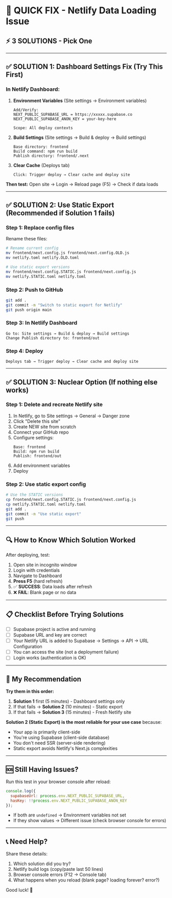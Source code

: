 # 🚀 QUICK FIX - Netlify Data Loading Issue

## ⚡ **3 SOLUTIONS - Pick One**

---

## ✅ **SOLUTION 1: Dashboard Settings Fix (Try This First)**

### In Netlify Dashboard:

1. **Environment Variables** (Site settings → Environment variables)
   ```
   Add/Verify:
   NEXT_PUBLIC_SUPABASE_URL = https://xxxxx.supabase.co
   NEXT_PUBLIC_SUPABASE_ANON_KEY = your-key-here
   
   Scope: All deploy contexts
   ```

2. **Build Settings** (Site settings → Build & deploy → Build settings)
   ```
   Base directory: frontend
   Build command: npm run build
   Publish directory: frontend/.next
   ```

3. **Clear Cache** (Deploys tab)
   ```
   Click: Trigger deploy → Clear cache and deploy site
   ```

**Then test:** Open site → Login → Reload page (F5) → Check if data loads

---

## ✅ **SOLUTION 2: Use Static Export (Recommended if Solution 1 fails)**

### Step 1: Replace config files

Rename these files:
```bash
# Rename current config
mv frontend/next.config.js frontend/next.config.OLD.js
mv netlify.toml netlify.OLD.toml

# Use static export versions
mv frontend/next.config.STATIC.js frontend/next.config.js
mv netlify.STATIC.toml netlify.toml
```

### Step 2: Push to GitHub
```bash
git add .
git commit -m "Switch to static export for Netlify"
git push origin main
```

### Step 3: In Netlify Dashboard
```
Go to: Site settings → Build & deploy → Build settings
Change Publish directory to: frontend/out
```

### Step 4: Deploy
```
Deploys tab → Trigger deploy → Clear cache and deploy site
```

---

## ✅ **SOLUTION 3: Nuclear Option (If nothing else works)**

### Step 1: Delete and recreate Netlify site

1. In Netlify, go to Site settings → General → Danger zone
2. Click "Delete this site"
3. Create NEW site from scratch
4. Connect your GitHub repo
5. Configure settings:
   ```
   Base: frontend
   Build: npm run build
   Publish: frontend/out
   ```
6. Add environment variables
7. Deploy

### Step 2: Use static export config
```bash
# Use the STATIC versions
cp frontend/next.config.STATIC.js frontend/next.config.js
cp netlify.STATIC.toml netlify.toml
git add .
git commit -m "Use static export"
git push
```

---

## 🔍 **How to Know Which Solution Worked**

After deploying, test:
1. Open site in incognito window
2. Login with credentials
3. Navigate to Dashboard
4. **Press F5** (hard refresh)
5. ✅ **SUCCESS**: Data loads after refresh
6. ❌ **FAIL**: Blank page or no data

---

## 📋 **Checklist Before Trying Solutions**

- [ ] Supabase project is active and running
- [ ] Supabase URL and key are correct
- [ ] Your Netlify URL is added to Supabase → Settings → API → URL Configuration
- [ ] You can access the site (not a deployment failure)
- [ ] Login works (authentication is OK)

---

## 🎯 **My Recommendation**

**Try them in this order:**

1. **Solution 1** first (5 minutes) - Dashboard settings only
2. If that fails → **Solution 2** (10 minutes) - Static export
3. If that fails → **Solution 3** (15 minutes) - Fresh Netlify site

**Solution 2 (Static Export) is the most reliable for your use case** because:
- Your app is primarily client-side
- You're using Supabase (client-side database)
- You don't need SSR (server-side rendering)
- Static export avoids Netlify's Next.js complexities

---

## 🆘 **Still Having Issues?**

Run this test in your browser console after reload:
```javascript
console.log({
  supabaseUrl: process.env.NEXT_PUBLIC_SUPABASE_URL,
  hasKey: !!process.env.NEXT_PUBLIC_SUPABASE_ANON_KEY
});
```

- If both are `undefined` → Environment variables not set
- If they show values → Different issue (check browser console for errors)

---

## 📞 **Need Help?**

Share these details:
1. Which solution did you try?
2. Netlify build logs (copy/paste last 50 lines)
3. Browser console errors (F12 → Console tab)
4. What happens when you reload (blank page? loading forever? error?)

Good luck! 🚀
